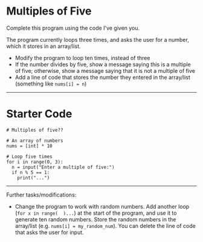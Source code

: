 # Multiples of Five

Complete this program using the code I've given you.

The program currently loops three times, and asks the user for a number, which it stores in an array/list.

* Modify the program to loop ten times, instead of three
* If the number divides by five, show a message saying this is a multiple of five; otherwise, show a message saying that it is not a multiple of five
* Add a line of code that stores the number they entered in the array/list (something like `nums[i] = n`)

---

# Starter Code

```
# Multiples of five??

# An array of numbers
nums = [int] * 10

# Loop five times
for i in range(0, 3):
  n = input("Enter a multiple of five:")
  if n % 5 == 1:
    print("...")

```

---
Further tasks/modifications:
* Change the program to work with random numbers. Add another loop (`for x in range(  )...`) at the start of the program, and use it to generate ten random numbers. Store the random numbers in the array/list (e.g. `nums[i] = my_random_num`). You can delete the line of code that asks the user for input.
